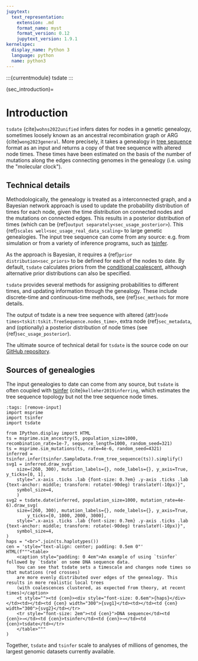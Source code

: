 ```yaml
---
jupytext:
  text_representation:
    extension: .md
    format_name: myst
    format_version: 0.12
    jupytext_version: 1.9.1
kernelspec:
  display_name: Python 3
  language: python
  name: python3
---
```


:::{currentmodule} tsdate
:::

(sec_introduction)=

# Introduction

`tsdate` {cite}`wohns2022unified` infers dates for nodes in a genetic genealogy,
sometimes loosely known as an ancestral recombination graph or ARG
{cite}`wong2023general`. More precisely, it takes a genealogy in 
[tree sequence](https://tskit.dev/tutorials/what_is.html) format as an input
and returns a copy of that tree sequence with altered node times. These
times have been estimated on the basis of the number of mutations
along the edges connecting genomes in the genealogy (i.e. using the "molecular clock").

## Technical details

Methodologically, the genealogy is treated as a interconnected graph, and a
Bayesian network approach is used to update the probability distribution
of times for each node, given the time distribution on connected nodes and
the mutations on connected edges. This results in a posterior distribution of
times (which can be {ref}`output separately<sec_usage_posterior>`). This
{ref}`scales well<sec_usage_real_data_scaling>` to large genetic genealogies.
The input tree sequence can come from any source: e.g. from simulation or from
a variety of inference programs, such as [tsinfer](https://tskit.dev/).

As the approach is Bayesian, it requires a
{ref}`prior distribution<sec_priors>` to be defined
for each of the nodes to date. By default, `tsdate` calculates priors from the
[conditional coalescent](http://dx.doi.org/10.1006/tpbi.1998.1411), although
alternative prior distributions can also be specified.

`tsdate` provides several methods for assigning probabilities to different times,
and updating information through the genealogy. These include discrete-time and
continuous-time methods, see {ref}`sec_methods` for more details.

The output of tsdate is a new tree sequence with altered
{attr}`node times<tskit:tskit.TreeSequence.nodes_time>`, extra node {ref}`sec_metadata`, and
(optionally) a posterior distribution of node times
(see {ref}`sec_usage_posterior`).

The ultimate source of technical detail for `tsdate` is the source code on our
[GitHub repository](http://github.com/tskit-dev/tsdate).

## Sources of genealogies

The input genealogies to date can come from any source,
but `tsdate` is often coupled with [tsinfer](https://tskit.dev/software/tsinfer.html)
{cite}`kelleher2019inferring`, which estimates the tree sequence topology but
not the tree sequence node times.

```{code-cell} ipython3
:tags: [remove-input]
import msprime
import tsinfer
import tsdate

from IPython.display import HTML
ts = msprime.sim_ancestry(5, population_size=1000, recombination_rate=1e-7, sequence_length=1000, random_seed=321)
ts = msprime.sim_mutations(ts, rate=4e-6, random_seed=4321)
inferred = tsinfer.infer(tsinfer.SampleData.from_tree_sequence(ts)).simplify()
svg1 = inferred.draw_svg(
    size=(260, 300), mutation_labels={}, node_labels={}, y_axis=True, y_ticks=[0, 1],
    style=".x-axis .ticks .lab {font-size: 0.7em} .y-axis .ticks .lab {text-anchor: middle; transform: rotate(-90deg) translateY(-10px)}",
    symbol_size=4,
    )
svg2 = tsdate.date(inferred, population_size=1000, mutation_rate=4e-6).draw_svg(
    size=(260, 300), mutation_labels={}, node_labels={}, y_axis=True,
        y_ticks=[0, 1000, 2000, 3000],
    style=".x-axis .ticks .lab {font-size: 0.7em} .y-axis .ticks .lab {text-anchor: middle; transform: rotate(-90deg) translateY(-10px)}",
    symbol_size=4,
)
haps = "<br>".join(ts.haplotypes())
cen = 'style="text-align: center; padding: 0.5em 0"'
HTML(f"""<table>
    <caption style="padding: 0 4em">An example of using `tsinfer` followed by `tsdate` on some DNA sequence data.
    You can see that tsdate sets a timescale and changes node times so that mutations (red crosses)
    are more evenly distributed over edges of the genealogy. This results in more realistic local trees
    (with coalescences clustered, as expected from theory, at recent times)</caption>
    <t style=""><td {cen}><div style="font-size: 0.6em">{haps}</div></td><td></td><td {cen} width="300">{svg1}</td><td></td><td {cen} width="300">{svg2}</td></tr>
    <tr style="font-size: 2em"><td {cen}">DNA sequence</td><td {cen}>→</td><td {cen}>tsinfer</td><td {cen}>→</td><td {cen}>tsdate</td></tr>
    </table>"""
)
```

Together, `tsdate` and  `tsinfer` scale to analyses of millions of genomes, the largest genomic datasets currently available.
